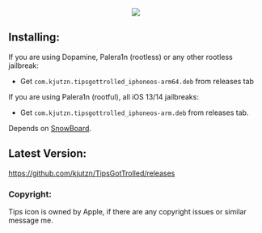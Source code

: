 <p align="center">
  <img src="https://github.com/kjutzn/TipsGotTrolled/assets/130908680/99323246-caa0-47d7-b0a8-1038d2ee10a6">
</p>

## Installing:
If you are using Dopamine, Palera1n (rootless) or any other rootless jailbreak:
 - Get `com.kjutzn.tipsgottrolled_iphoneos-arm64.deb` from releases tab <br>

If you are using Palera1n (rootful), all iOS 13/14 jailbreaks:
 - Get `com.kjutzn.tipsgottrolled_iphoneos-arm.deb` from releases tab.

Depends on [SnowBoard](https://sparkdev.me/package/com.spark.snowboard).

## Latest Version:
https://github.com/kjutzn/TipsGotTrolled/releases

### Copyright:
Tips icon is owned by Apple, if there are any copyright issues or similar message me.


